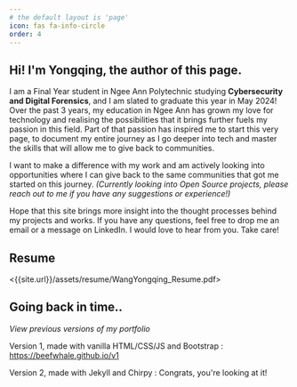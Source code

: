 ```yaml
---
# the default layout is 'page'
icon: fas fa-info-circle
order: 4
---
```


## Hi! I'm Yongqing, the author of this page. 

I am a Final Year student in Ngee Ann Polytechnic studying **Cybersecurity and Digital Forensics**, and I am slated to graduate this year in May 2024! Over the past 3 years, my education in Ngee Ann has grown my love for technology and realising the possibilities that it brings further fuels my passion in this field. Part of that passion has inspired me to start this very page, to document my entire journey as I go deeper into tech and master the skills that will allow me to give back to communities. 

I want to make a difference with my work and am actively looking into opportunities where I can give back to the same communities that got me started on this journey. _(Currently looking into Open Source projects, please reach out to me if you have any suggestions or experience!)_

Hope that this site brings more insight into the thought processes behind my projects and works. If you have any questions, feel free to drop me an email or a message on LinkedIn. I would love to hear from you. Take care!

## Resume
<{{site.url}}/assets/resume/WangYongqing_Resume.pdf>

## Going back in time..
_View previous versions of my portfolio_

Version 1, made with vanilla HTML/CSS/JS and Bootstrap
: <https://beefwhale.github.io/v1>

Version 2, made with Jekyll and Chirpy
: Congrats, you're looking at it!

<!-- > Add Markdown syntax content to file `_tabs/about.md`{: .filepath } and it will show up on this page.
{: .prompt-tip } -->
